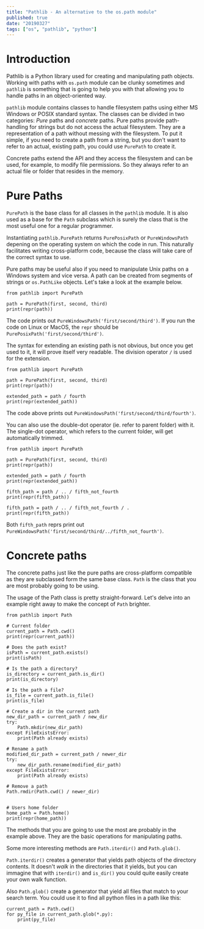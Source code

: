 ```yaml
---
title: "Pathlib - An alternative to the os.path module"
published: true
date: "20190327"
tags: ["os", "pathlib", "python"]
---
```


# Introduction

Pathlib is a Python library used for creating and manipulating path objects. Working with paths with `os.path` module can be clunky sometimes and `pathlib` is something that is going to help you with that allowing you to handle paths in an object-oriented way.

`pathlib` module contains classes to handle filesystem paths using either MS Windows or POSIX standard syntax. The classes can be divided in two categories: _Pure_ paths and _concrete_ paths. Pure paths provide path-handling for strings but do not access the actual filesystem. They are a representation of a path without messing with the filesystem. To put it simple, if you need to create a path from a string, but you don't want to refer to an actual, existing path, you could use `PurePath` to create it.

Concrete paths extend the API and they access the filesystem and can be used, for example, to modify file permissions. So they always refer to an actual file or folder that resides in the memory.

# Pure Paths

`PurePath` is the base class for all classes in the `pathlib` module. It is also used as a base for the `Path` subclass which is surely the class that is the most useful one for a regular programmer.

Instantiating `pathlib.PurePath` returns `PurePosixPath` or `PureWindowsPath` depening on the operating system on which the code in run. This naturally facilitates writing cross-platform code, because the class will take care of the correct syntax to use.

Pure paths may be useful also if you need to manipulate Unix paths on a Windows system and vice versa. A path can be created from segments of strings or `os.PathLike` objects. Let's take a look at the example below.

```
from pathlib import PurePath

path = PurePath(first, second, third)
print(repr(path))
```

The code prints out `PureWindowsPath('first/second/third')`. If you run the code on Linux or MacOS, the `repr` should be `PurePosixPath('first/second/third')`.

The syntax for extending an existing path is not obvious, but once you get used to it, it will prove itself very readable. The division operator `/` is used for the extension.

```
from pathlib import PurePath

path = PurePath(first, second, third)
print(repr(path))

extended_path = path / fourth
print(repr(extended_path))
```

The code above prints out `PureWindowsPath('first/second/third/fourth')`.

You can also use the double-dot operator (ie. refer to parent folder) with it. The single-dot operator, which refers to the current folder, will get automatically trimmed.

```
from pathlib import PurePath

path = PurePath(first, second, third)
print(repr(path))

extended_path = path / fourth
print(repr(extended_path))

fifth_path = path / .. / fifth_not_fourth
print(repr(fifth_path))

fifth_path = path / .. / fifth_not_fourth / .
print(repr(fifth_path))
```

Both `fifth_path` reprs print out `PureWindowsPath('first/second/third/../fifth_not_fourth')`.

# Concrete paths

The concrete paths just like the pure paths are cross-platform compatible as they are subclassed form the same base class. `Path` is the class that you are most probably going to be using.

The usage of the Path class is pretty straight-forward. Let's delve into an example right away to make the concept of `Path` brighter.

```
from pathlib import Path

# Current folder
current_path = Path.cwd()
print(repr(current_path))

# Does the path exist?
isPath = current_path.exists()
print(isPath)

# Is the path a directory?
is_directory = current_path.is_dir()
print(is_directory)

# Is the path a file?
is_file = current_path.is_file()
print(is_file)

# Create a dir in the current path
new_dir_path = current_path / new_dir
try:
    Path.mkdir(new_dir_path)
except FileExistsError:
    print(Path already exists)

# Rename a path
modified_dir_path = current_path / newer_dir
try:
    new_dir_path.rename(modified_dir_path)
except FileExistsError:
    print(Path already exists)

# Remove a path
Path.rmdir(Path.cwd() / newer_dir)


# Users home folder
home_path = Path.home()
print(repr(home_path))
```

The methods that you are going to use the most are probably in the example above. They are the basic operations for manipulating paths.

Some more interesting methods are `Path.iterdir()` and `Path.glob()`.

`Path.iterdir()` creates a generator that yields path objects of the directory contents. It doesn't _walk_ in the directories that it yields, but you can immagine that with `iterdir()` and `is_dir()` you could quite easily create your own walk function.

Also `Path.glob()` create a generator that yield all files that match to your search term. You could use it to find all python files in a path like this:

```
current_path = Path.cwd()
for py_file in current_path.glob(*.py):
    print(py_file)
```
